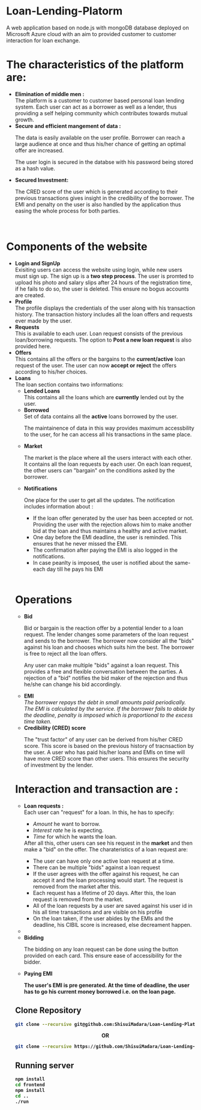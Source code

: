 # Loan-Lending-Platorm
A web application based on node.js with mongoDB database deployed on Microsoft Azure cloud with an aim to provided customer to customer interaction for loan exchange.
<br>
<h1>The characteristics of the platform are:</h1>
<ul>
  <li>
    <b>Elimination of middle men :</b>
    <br>
    The platform is a customer to customer based personal loan lending system. Each user can act as a borrower as well as a lender, thus providing a self helping community which contributes towards mutual growth.
  </li>
  <li>
    <b>Secure and efficient mangement of data :</b>
    <br>
   <p> The data is easily available on the user profile. Borrower can reach a large audience at once and thus his/her chance of getting an optimal offer are increased. </p>
    <p>The user login is secured in the databse with his password being stored as a hash value. </p>
  </li>
  <li>
    <b>Secured Investment: </b>
    <br>
    <p>The CRED score of the user which is generated according to their previous transactions gives insight in the credibility of the borrower. The EMI and penalty on the user is also handled by the application thus easing the whole process for both parties.</p>
  </li>
  </ul>
  <br>
<h1>Components of the website</h1> 
<ul>
  <li>
    <b>Login and SignUp</b>
    <br>
     Exisiting users can access the website using login, while new users must sign up. The sign up is a <b>two step process</b>. The user is promted to upload his photo and salary slips after 24 hours of the registration time, if he fails to do so, the user is deleted. This ensure no bogus accounts are created.
  </li>
  
  <li>
    <b>Profile </b>
    <br>
    The profile displays the credentials of the user along with his transaction history. The transaction history includes all the loan offers and requests ever made by the user.
  </li>
  <li>
    <b>Requests</b>
    <br>
    This is available to each user. Loan request consists of the previous loan/borrowing requests. The option to <b>Post a new loan request</b> is also provided here.
  </li>
  <li>
    <b>Offers</b>
    <br>
    This contains all the offers or the bargains to the <b>current/active</b> loan request of the user. The user can now <b>accept or reject</b> the offers according to his/her choices.
  </li>
  <li>
    <b>Loans</b>
    <br>
    The loan section contains two informations:
    <ul>
      <li>
        <b>Lended Loans</b>
          <br>
        This contains all the loans which are <b>currently</b> lended out by the user. 
      </li>
      <li>
        <b>Borrowed</b>
        <br>
        Set of data contains all the <b>active</b> loans borrowed by the user.
     
   The maintainence of data in this way provides maximum accessbility to the user, for he can access all his transactions in the same place.
      </li>
    
  <li>
    <b>Market </b>
    <br>
   <p> The market is the place where all the users interact with each other. It contains all the loan requests by each user. On each loan request, the other users can "bargain" on the conditions asked by the borrower. </p>
  </li>
      
  <li>
    <b>Notifications</b>
    <br>
    <p>One place for the user to get all the updates. The notification includes information about :
      <ul>
        <li>If the loan offer generated by the user has been accepted or not. Providing the user with the rejection allows him to make another bid at the loan and thus maintains a healthy and active market.</li>
        <li>One day before the EMI deadline, the user is reminded. This ensures that he never missed the EMI. </li>
        <li>The confirmation after paying the EMI is also logged in the notifications.</li>
        <li>In case peanlty is imposed, the user is notified about the same- each day till he pays his EMI</li>
    </ul>
    
  </ul>
  <br>
  <h1>Operations </h1>
  <ul>
    <li>
      <b>Bid </b>
      <p>Bid or bargain is the reaction offer by a potential lender to a loan request. The lender changes some parameters of the loan request and sends to the borrower. The borrower now consider all the "bids" against his loan and chooses which suits him the best. The borrower is free to reject all the loan offers. </p>
      <p>Any user can make multiple "bids" against a loan request. This provides a free and flexible conversation between the parties. A rejection of a "bid" notifies the bid maker of the rejection and thus he/she can change his bid accordingly. </p>
    </li>
    <li>
    <b> EMI </b>
    <br>
    <em>The borrower repays the debt in small amounts paid periodically. The EMI is calculated by the service. If the borrower fails to abide by the deadline, penalty is imposed which is proportional to the excess time taken.</em>
    </li>
    <li>
      <b> Credibility (CRED) score </b>
      <br>
      <p>The "trust factor" of any user can be derived from his/her CRED score. This score is based on the previous history of tracnsaction by the user. A user who has paid his/her loans and EMIs on time will have more CRED score than other users. This ensures the security of investment by the lender.</p>
  </li>
  </ul>
    
<h1>Interaction and transaction are :</h1>
<ul>
  <li><b>Loan requests : </b></li>
    Each user can "request" for a loan. In this, he has to specify: 
    <ul>
      <li><em>Amount</em> he want to borrow.</li>
      <li><em>Interest rate</em> he is expecting. </li>
      <li><em>Time</em> for which he wants the loan. </li>
        </ul>
  After all this, other users can see his request in the <b>market</b> and then make a "bid" on the offer. 
  The charateristics of a loan request are:
  <ul>
    <li>The user can have only one active loan request at a time. </li>
    <li>There can be multiple "bids" against a loan request</li>
    <li>If the user agrees with the offer against his request, he can accept it and the loan processing would start. The request is removed from the market after this. </li>
    <li>Each request has a lifetime of 20 days. After this, the loan request is removed from the market.</li>
    <li>All of the loan requests by a user are saved against his user id in his all time transactions and are visible on his profile</li>
    <li>On the loan taken, if the user abides by the EMIs and the deadline, his CIBIL score is  increased, else decreament happen.
      
  </ul>
  </li>
  
  <li>
<li>
  <b>Bidding</b>
  </li>
<p>
  The bidding on any loan request can be done using the button provided on each card. This ensure ease of accessibility for the bidder.
  </p>
  </li>
  
  <li><b>Paying EMI<b></li>
  <p>
    The user's EMI is pre generated. At the time of deadline, the user has to go his <b>current money borrowed</b> i.e. on the <b>loan</b> page.
  </p>
  </li>
  </ul>
    
  
    
## Clone Repository 
```sh
git clone --recursive git@github.com:ShisuiMadara/Loan-Lending-Platorm.git
```

<p align="center">
  OR
 </p>

```sh 
git clone --recursive https://github.com/ShisuiMadara/Loan-Lending-Platorm.git
```

## Running server
```sh
npm install
cd frontend
npm install
cd ..
./run
```
